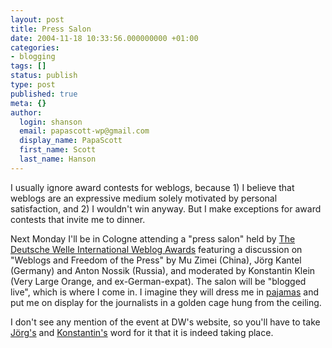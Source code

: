 ```yaml
---
layout: post
title: Press Salon
date: 2004-11-18 10:33:56.000000000 +01:00
categories:
- blogging
tags: []
status: publish
type: post
published: true
meta: {}
author:
  login: shanson
  email: papascott-wp@gmail.com
  display_name: PapaScott
  first_name: Scott
  last_name: Hanson
---
```

<p>I usually ignore award contests for weblogs, because 1) I believe that weblogs are an expressive medium solely motivated by personal satisfaction, and 2) I wouldn't win anyway. But I make exceptions for award contests that invite me to dinner.</p>
<p>Next Monday I'll be in Cologne attending a "press salon" held by <a title="The BOBs - BEST OF THE BLOGS - Deutsche Welle International Weblog Awards 2004" href="http://www.thebobs.de/bob.php?site=home">The Deutsche Welle International Weblog Awards</a> featuring a discussion on "Weblogs and Freedom of the Press" by Mu Zimei (China), Jörg Kantel (Germany) and Anton Nossik (Russia), and moderated by Konstantin Klein (Very Large Orange, and ex-German-expat). The salon will be "blogged live", which is where I come in. I imagine they will dress me in <a href="http://www.papascott.de/archives/2004/09/12/a-guy-in-his-pajamas/">pajamas</a> and put me on display for the journalists in a golden cage hung from the ceiling.</p>
<p>I don't see any mention of the event at DW's website, so you'll have to take <a href="http://blog.schockwellenreiter.de/6707">Jörg's</a> and <a href="http://www.worldwideklein.de/index.php?/weblog/on-the-road-again/">Konstantin's</a> word for it that it is indeed taking place.</p>
